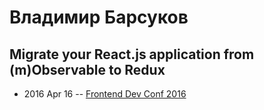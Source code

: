 # Владимир Барсуков

## Migrate your React.js application from (m)Observable to Redux
- 2016 Apr 16 -- [Frontend Dev Conf 2016](https://www.youtube.com/watch?v=aXRv5rvsp0U)    
